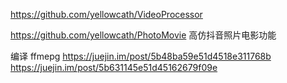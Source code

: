 
https://github.com/yellowcath/VideoProcessor


https://github.com/yellowcath/PhotoMovie  高仿抖音照片电影功能



编译 ffmepg
https://juejin.im/post/5b48ba59e51d4518e311768b
https://juejin.im/post/5b631145e51d45162679f09e
